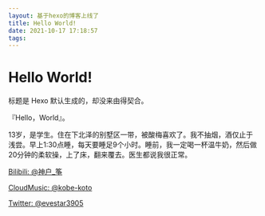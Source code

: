 ```yaml
---
layout: 基于hexo的博客上线了
title: Hello World!
date: 2021-10-17 17:18:57
tags:
---
```


# Hello World!

标题是 Hexo 默认生成的，却没来由得契合。

『Hello，World』。



13岁，是学生。住在下北泽的别墅区一带，<font title="我也不知道为什么（笑）">被酸梅喜欢了。</font>我不抽烟，酒仅止于浅尝。早上1:30点睡，每天要睡足9个小时。睡前，我一定喝一杯温牛奶，然后做20分钟的柔软操，上了床，翻来覆去。医生都说我很正常。



[Bilibili: @神户_筝](https://space.bilibili.com/275678621)

[CloudMusic: @kobe-koto](https://music.163.com/#/user/home?id=1352374026)

[Twitter: @evestar3905](https://twitter.com/evestar3905)

